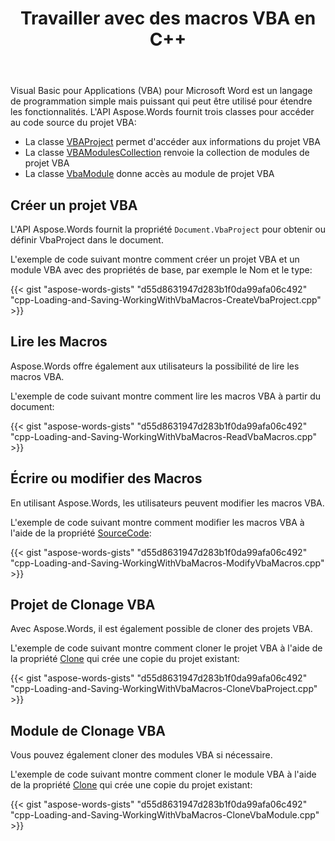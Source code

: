 ﻿---
title: Travailler avec des macros VBA en C++
second_title: Aspose.Words pour C++
articleTitle: Utilisation des macros VBA
linktitle: Utilisation des macros VBA
description: "Travailler avec des projets VBA de documents en utilisant C++."
type: docs
weight: 410
url: /fr/cpp/working-with-vba-macros/
---

Visual Basic pour Applications (VBA) pour Microsoft Word est un langage de programmation simple mais puissant qui peut être utilisé pour étendre les fonctionnalités. L'API Aspose.Words fournit trois classes pour accéder au code source du projet VBA:

- La classe [VBAProject](https://reference.aspose.com/words/cpp/aspose.words.vba/vbaproject/) permet d'accéder aux informations du projet VBA
- La classe [VBAModulesCollection](https://reference.aspose.com/words/cpp/aspose.words.vba/vbamodulecollection/) renvoie la collection de modules de projet VBA
- La classe [VbaModule](https://reference.aspose.com/words/cpp/aspose.words.vba/vbamodule/) donne accès au module de projet VBA

## Créer un projet VBA

L'API Aspose.Words fournit la propriété `Document.VbaProject` pour obtenir ou définir VbaProject dans le document.

L'exemple de code suivant montre comment créer un projet VBA et un module VBA avec des propriétés de base, par exemple le Nom et le type:

{{< gist "aspose-words-gists" "d55d8631947d283b1f0da99afa06c492" "cpp-Loading-and-Saving-WorkingWithVbaMacros-CreateVbaProject.cpp" >}}

## Lire les Macros

Aspose.Words offre également aux utilisateurs la possibilité de lire les macros VBA.

L'exemple de code suivant montre comment lire les macros VBA à partir du document:

{{< gist "aspose-words-gists" "d55d8631947d283b1f0da99afa06c492" "cpp-Loading-and-Saving-WorkingWithVbaMacros-ReadVbaMacros.cpp" >}}

## Écrire ou modifier des Macros

En utilisant Aspose.Words, les utilisateurs peuvent modifier les macros VBA.

L'exemple de code suivant montre comment modifier les macros VBA à l'aide de la propriété [SourceCode](https://reference.aspose.com/words/cpp/aspose.words.vba/vbamodule/get_sourcecode/):

{{< gist "aspose-words-gists" "d55d8631947d283b1f0da99afa06c492" "cpp-Loading-and-Saving-WorkingWithVbaMacros-ModifyVbaMacros.cpp" >}}

## Projet de Clonage VBA

Avec Aspose.Words, il est également possible de cloner des projets VBA.

L'exemple de code suivant montre comment cloner le projet VBA à l'aide de la propriété [Clone](https://reference.aspose.com/words/cpp/aspose.words.vba/vbamodule/clone/) qui crée une copie du projet existant:

{{< gist "aspose-words-gists" "d55d8631947d283b1f0da99afa06c492" "cpp-Loading-and-Saving-WorkingWithVbaMacros-CloneVbaProject.cpp" >}}

## Module de Clonage VBA

Vous pouvez également cloner des modules VBA si nécessaire.

L'exemple de code suivant montre comment cloner le module VBA à l'aide de la propriété [Clone](https://reference.aspose.com/words/cpp/aspose.words.vba/vbamodule/clone/) qui crée une copie du projet existant:

{{< gist "aspose-words-gists" "d55d8631947d283b1f0da99afa06c492" "cpp-Loading-and-Saving-WorkingWithVbaMacros-CloneVbaModule.cpp" >}}
